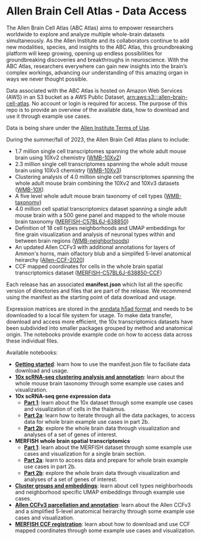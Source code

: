 # Allen Brain Cell Atlas - Data Access

The Allen Brain Cell Atlas (ABC Atlas) aims to empower researchers worldwide to explore and analyze multiple whole-brain datasets simultaneously. As the Allen Institute and its collaborators continue to add new modalities, species, and insights to the ABC Atlas, this groundbreaking platform will keep growing, opening up endless possibilities for groundbreaking discoveries and breakthroughs in neuroscience. With the ABC Atlas, researchers everywhere can gain new insights into the brain’s complex workings, advancing our understanding of this amazing organ in ways we never thought possible.

Data associated with the ABC Atlas is hosted on Amazon Web Services (AWS) in an S3 bucket as a AWS Public Dataset, [arn:aws:s3:::allen-brain-cell-atlas](https://allen-brain-cell-atlas.s3.us-west-2.amazonaws.com/index.html). No account or login is required for access. The purpose of this repo is to provide an overview of the available data, how to download and use it through example use cases.

Data is being share under the [Allen Institute Terms of Use](https://alleninstitute.org/terms-of-use/).

During the summer/fall of 2023, the Allen Brain Cell Atlas plans to include:
* 1.7 million single cell transcriptomes spanning the whole adult mouse brain using 10Xv2 chemistry ([WMB-10Xv2](descriptions/WMB-10Xv2.md))
* 2.3 million single cell transcriptomes spanning the whole adult mouse brain using 10Xv3 chemistry ([WMB-10Xv3](descriptions/WMB-10Xv3.md))
* Clustering analysis of 4.0 million single cell transcriptomes spanning the whole adult mouse brain combining the 10Xv2 and 10Xv3 datasets ([WMB-10X](descriptions/WMB-10X.md))
* A five level whole adult mouse brain taxonomy of cell types ([WMB-taxonomy](descriptions/WMB-taxonomy.md))
* 4.0 million cell spatial transcriptomics dataset spanning a single adult mouse brain with a 500 gene panel and mapped to the whole mouse brain taxonomy ([MERFISH-C57BL6J-638850](descriptions/MERFISH-C57BL6J-638850.md))
* Definition of 18 cell types neighborhoods and UMAP embeddings for fine grain visualization and analysis of neuronal types within and between brain regions ([WMB-neighborhoods](descriptions/WMB-neighborhoods.md))
* An updated Allen CCFv3 with additional annotations for layers of Ammon's horns, main olfactory blub and a simplifed 5-level anatomical heirarchy ([Allen-CCF-2020](descriptions/Allen-CCF-2020.md))
* CCF mapped coordinates for cells in the whole brain spatial transcriptomics dataset ([MERFISH-C57BL6J-638850-CCF](descriptions/MERFISH-C57BL6J-638850-CCF.md))

Each release has an associated **manifest.json** which list all the specific version of directories and files that are part of the release. We recommend using the manifest as the starting point of data download and usage.

Expression matrices are stored in the [anndata h5ad format](https://anndata.readthedocs.io/en/latest/) and needs to be downloaded to a local file system for usage. To make data transfer, download and access more efficient, 
the 10x transcriptomics datasets have been subdivided into smaller packages grouped by method and anatomical origin. The notebooks provide example code on how to access data across these individual files.

Available notebooks:

* [**Getting started**](notebooks/getting_started.ipynb): learn how to use the manifest.json file to faciliate data download and usage.
* [**10x scRNA-seq clustering analysis and annotation**](notebooks/cluster_annotation_tutorial.ipynb): learn about the whole mouse brain taxonomy through some example use cases and visualization.
* **10x scRNA-seq gene expression data**
  * [**Part 1**](notebooks/10x_snRNASeq_tutorial_part_1.ipynb): learn about the 10x dataset through some example use cases and visualization of cells in the thalamus.
  * [**Part 2a**](notebooks/10x_snRNASeq_tutorial_part_2a.ipynb): learn how to iterate through all the data packages, to access data for whole brain example use cases in part 2b.
  * [**Part 2b**](notebooks/10x_snRNASeq_tutorial_part_2b.ipynb): explore the whole brain data through visualization and analyses of a set of genes of interest.
* **MERFISH whole brain spatial transcriptomics**
  * [**Part 1**](notebooks/merfish_tutorial_part_1.ipynb): learn about the MERFISH dataset through some example use cases and visualization for a single brain section.
  * [**Part 2a**](notebooks/merfish_tutorial_part_2a.ipynb): learn to access data and prepare for whole brain example use cases in part 2b.
  * [**Part 2b**](notebooks/merfish_tutorial_part_2b.ipynb): explore the whole brain data through visualization and analyses of a set of genes of interest.
 * [**Cluster groups and embeddings**](notebooks/cluster_groups_and_embeddings_tutorial.ipynb): learn about cell types neighborhoods and neighborhood specific UMAP embeddings through example use cases.
 * [**Allen CCFv3 parcellation and annotation**](notebooks/ccf_and_parcellation_annotation_tutorial.ipynb): learn about the Allen CCFv3 and a simplified 5-level anatomical heirarchy through some example use cases and visualization.
 * [**MERFISH CCF registration**](notebooks/merfish_ccf_registration_tutorial.ipynb): learn about how to download and use CCF mapped coordinates through some example use cases and visualization.
    

